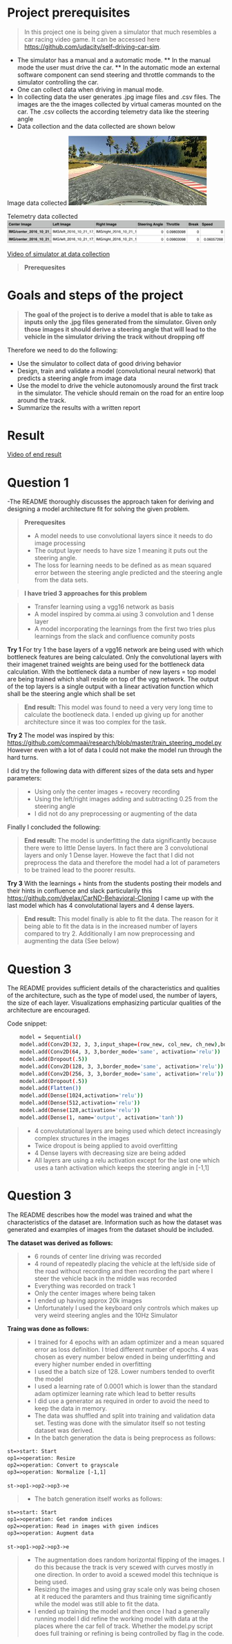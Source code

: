# Project prerequisites

> In this project one is being given a simulator that much resembles a car racing video game. It can be accessed here https://github.com/udacity/self-driving-car-sim. 

* The simulator has a manual and a automatic mode. 
** In the manual mode the user must drive the car. 
** In the automatic mode an external software component can send steering and throttle commands to the simulator controlling the car.
* One can collect data when driving in manual mode.
* In collecting data the user generates .jpg image files and .csv files. The images are the the images collected by virtual cameras mounted on the car. The .csv collects the according telemetry data like the steering angle
* Data collection and the data collected are shown below

Image data collected
![png](input_data.png)

Telemetry data collected
![png](driving-log-output.png)

[Video of simulator at data collection](https://raw.githubusercontent.com/Andreas-Jankl/CarND-Behavior-cloning/master/DataCollection.mp4)

> **Prerequesites**


# Goals and steps of the project

> **The goal of the project is to derive a model that is able to take as inputs only the .jpg files generated from the simulator. Given only those images it should derive a steering angle that will lead to the vehicle in the simulator driving the track without dropping off**

Therefore we need to do the following:

* Use the simulator to collect data of good driving behavior 
* Design, train and validate a model (convolutional neural network) that predicts a steering angle from image data
* Use the model to drive the vehicle autonomously around the first track in the simulator. The vehicle should remain on the road for an entire loop around the track.
* Summarize the results with a written report

# Result

[Video of end result](https://raw.githubusercontent.com/Andreas-Jankl/CarND-Behavior-cloning/master/Video_of_result.mp4)

# Question 1

-The README thoroughly discusses the approach taken for deriving and designing a model architecture fit for solving the given problem.

> **Prerequesites**
>
>-  A model needs to use convolutional layers since it needs to do image processing
> - The output layer needs to have size 1 meaning it puts out the steering angle.
> - The loss for learning needs to be defined as as mean squared error between the steering angle predicted and the steering angle from the data sets.


> **I have tried 3 approaches for this problem**

> - Transfer learning using a vgg16 network as basis
> - A model inspired by comma.ai using 3 convolution and 1 dense layer
> - A model incorporating the learnings from the first two tries plus learnings from the slack and confluence comunity posts

**Try 1**
For try 1 the base layers of a vgg16 network are being used with which bottleneck features are being calculated. Only the convolutional layers with their imagenet trained weights are being used for the bottleneck data calculation. With the bottleneck data a number of new layers = top model are being trained which shall reside on top of the vgg network. The output of the top layers is a single output with a linear activation function which shall be the steering angle which shall be set

> **End result:** This model was found to need a very very long time to calculate the bootleneck data. I ended up giving up for another architecture since it was too complex for the task.

**Try 2**
The model was inspired by this: https://github.com/commaai/research/blob/master/train_steering_model.py However even with a lot of data I could not make the model run through the hard turns. 

I did try the following data with different sizes of the data sets and hyper parameters:
>- Using only the center images + recovery recording
>- Using the left/right images adding and subtracting 0.25 from the steering angle
>- I did not do any preprocessing or augmenting of the data

Finally I concluded the following:

> **End result:** The model is underfitting the data significantly because there were to little Dense layers. In fact there are 3 convolutional layers and only 1 Dense layer. Howeve the fact that I did not preprocess the data and therefore the model had a lot of parameters to be trained lead to the poorer results.

**Try 3**
With the learnings + hints from the students posting their models and their hints in confluence and slack particularily this https://github.com/dyelax/CarND-Behavioral-Cloning I came up with the last model which has 4 convolutational layers and 4 dense layers.

> **End result:** This model finally is able to fit the data. The reason for it being able to fit the data is in the increased number of layers compared to try 2. Additionally I am now preprocessing and augmenting the data (See below)


# Question 3

The README provides sufficient details of the characteristics and qualities of the architecture, such as the type of model used, the number of layers, the size of each layer. Visualizations emphasizing particular qualities of the architecture are encouraged.

Code snippet:
```sh
	model = Sequential()
	model.add(Conv2D(32, 3, 3,input_shape=(row_new, col_new, ch_new),border_mode='same', activation='relu'))
	model.add(Conv2D(64, 3, 3,border_mode='same', activation='relu'))
	model.add(Dropout(.5))
	model.add(Conv2D(128, 3, 3,border_mode='same', activation='relu'))
	model.add(Conv2D(256, 3, 3,border_mode='same', activation='relu'))
	model.add(Dropout(.5))
	model.add(Flatten())
	model.add(Dense(1024,activation='relu'))
	model.add(Dense(512,activation='relu'))
	model.add(Dense(128,activation='relu'))
	model.add(Dense(1, name='output', activation='tanh'))
```
	
>- 4 convolutational layers are being used which detect increasingly complex structures in the images
>- Twice dropout is being applied to avoid overfitting
>- 4 Dense layers with decreasing size are being added
>- All layers are using a relu activation except for the last one which uses a tanh activation which keeps the steering angle in [-1,1]

# Question 3

The README describes how the model was trained and what the characteristics of the dataset are. Information such as how the dataset was generated and examples of images from the dataset should be included.

**The dataset was derived as follows:**
>- 6 rounds of center line driving was recorded
>- 4 round of repeatedly placing the vehicle at the left/side side of the road without recording and then recording the part where I steer the vehicle back in the middle was recorded
>- Everything was recorded on track 1
>- Only the center images where being taken
>- I ended up having approx 20k images
>- Unfortunately I used the keyboard only controls which makes up very weird steering angles and the 10Hz Simulator

**Traing was done as follows:**
>- I trained for 4 epochs with an adam optimizer and a mean squared error as loss definition. I tried different number of epochs. 4 was chosen as every number below ended in being underfitting and every higher number ended in overfitting
>- I used the a batch size of 128. Lower numbers tended to overfit the model
>- I used a learning rate of 0.0001 which is lower than the standard adam optimizer learning rate which lead to better results
>- I did use a generator as required in order to avoid the need to keep the data in memory.
>- The data was shuffled and split into training and validation data set. Testing was done with the simulator itself so not testing dataset was derived.
>- In the batch generation the data is being preprocess as follows:
```flow
st=>start: Start
op1=>operation: Resize
op2=>operation: Convert to grayscale
op3=>operation: Normalize [-1,1]

st->op1->op2->op3->e
```
>- The batch generation itself works as follows:
```flow
st=>start: Start
op1=>operation: Get random indices
op2=>operation: Read in images with given indices
op3=>operation: Augment data

st->op1->op2->op3->e
```
>- The augmentation does random horizontal flipping of the images. I do this because the track is very scewed with curves mostly in one direction. In order to avoid a scewed model this technique is being used.
>- Resizing the images and using gray scale only was being chosen at it reduced the paramters and thus training time significantly while the model was still able to fit the data.
>- I ended up training the model and then once I had a generally running model I did refine the working model with data at the places where the car fell of track. Whether the model.py script does full training or refining is being controlled by flag in the code.